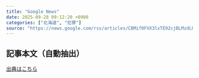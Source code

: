 ```yaml
---
title: "Google News"
date: 2025-09-28 09:12:20 +0900
categories: ["北海道", "犯罪"]
source: "https://news.google.com/rss/articles/CBMif0FVX3lxTE92cjBLMzdLU3hTbFZ4YjJ3NWZBZzVPMENYOXZiSEtPbU1hamxwckJzSG9jNnJST1I1bDVseVpSWFhQQWRXQWNicThOYnkwVzVobnFPZjdtSnFJMThuVjNxRFpWSUwxR2lTd1ZuLUNueVdsbEh4T1BXVUxFZDhtUFU?oc=5"
---
```


## 記事本文（自動抽出）
<body class="y0K44d EA71Tc" id="readabilityBody"></body>

[出典はこちら](https://news.google.com/rss/articles/CBMif0FVX3lxTE92cjBLMzdLU3hTbFZ4YjJ3NWZBZzVPMENYOXZiSEtPbU1hamxwckJzSG9jNnJST1I1bDVseVpSWFhQQWRXQWNicThOYnkwVzVobnFPZjdtSnFJMThuVjNxRFpWSUwxR2lTd1ZuLUNueVdsbEh4T1BXVUxFZDhtUFU?oc=5)

